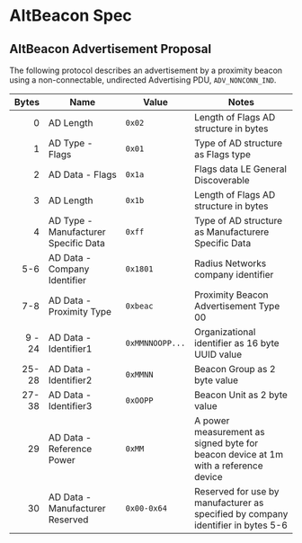 
# AltBeacon Spec

## AltBeacon Advertisement Proposal

The following protocol describes an advertisement by a proximity beacon using a non-connectable, undirected Advertising PDU, `ADV_NONCONN_IND`.

| Bytes  | Name                                 | Value           | Notes
| ------:| ------------------------------------ | --------------- | -------------------------------------------------------
| 0      | AD Length                            | `0x02`          | Length of Flags AD structure in bytes
| 1      | AD Type - Flags                      | `0x01`          | Type of AD structure as Flags type
| 2      | AD Data - Flags                      | `0x1a`          | Flags data LE General Discoverable
| 3      | AD Length                            | `0x1b`          | Length of Flags AD structure in bytes
| 4      | AD Type - Manufacturer Specific Data | `0xff`          | Type of AD structure as Manufacturere Specific Data
| 5-6    | AD Data - Company Identifier         | `0x1801`        | Radius Networks company identifier
| 7-8    | AD Data - Proximity Type             | `0xbeac`        | Proximity Beacon Advertisement Type 00
| 9 - 24 | AD Data - Identifier1                | `0xMMNNOOPP...` | Organizational identifier as 16 byte UUID value
| 25-28  | AD Data - Identifier2                | `0xMMNN`        | Beacon Group as 2 byte value
| 27-38  | AD Data - Identifier3                | `0xOOPP`        | Beacon Unit as  2 byte value
| 29     | AD Data - Reference Power            | `0xMM`          | A power measurement as signed byte for beacon device at 1m with a reference device
| 30     | AD Data - Manufacturer Reserved      | `0x00-0x64`     | Reserved for use by manufacturer as specified by company identifier in bytes 5-6
